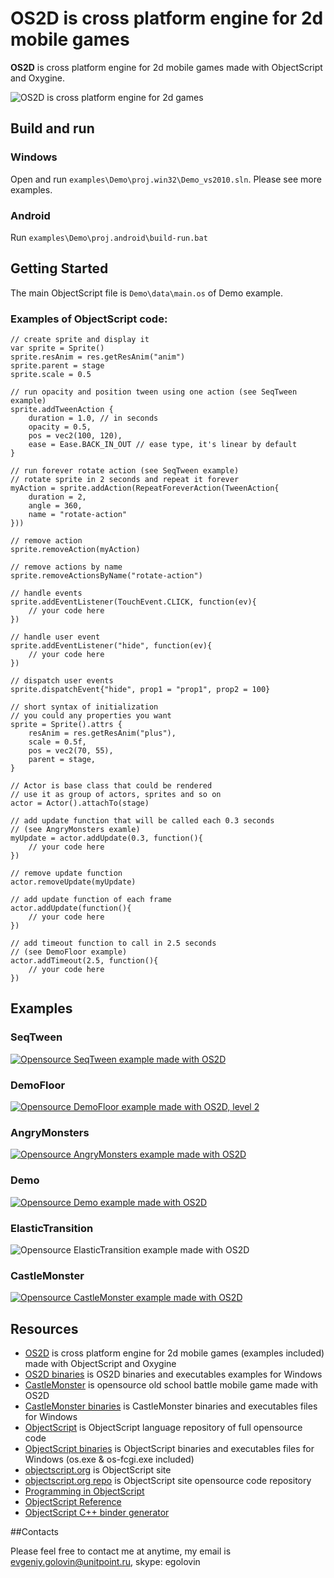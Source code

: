 # OS2D is cross platform engine for 2d mobile games

**OS2D** is cross platform engine for 2d mobile games made with ObjectScript and Oxygine.

![OS2D is cross platform engine for 2d games](https://raw.githubusercontent.com/unitpoint/os2d/master/preview.jpg)

## Build and run

### Windows

Open and run <code>examples\Demo\proj.win32\Demo_vs2010.sln</code>. Please see more examples.

### Android

Run <code>examples\Demo\proj.android\build-run.bat</code>

## Getting Started

The main ObjectScript file is <code>Demo\data\main.os</code> of Demo example. 

### Examples of ObjectScript code:

	// create sprite and display it
	var sprite = Sprite()
	sprite.resAnim = res.getResAnim("anim")
	sprite.parent = stage
	sprite.scale = 0.5
	
	// run opacity and position tween using one action (see SeqTween example)
	sprite.addTweenAction {
		duration = 1.0, // in seconds
		opacity = 0.5,
		pos = vec2(100, 120),
		ease = Ease.BACK_IN_OUT // ease type, it's linear by default
	}
	
	// run forever rotate action (see SeqTween example)
	// rotate sprite in 2 seconds and repeat it forever
	myAction = sprite.addAction(RepeatForeverAction(TweenAction{
		duration = 2, 
		angle = 360,
		name = "rotate-action"
	}))
	
	// remove action
	sprite.removeAction(myAction)
	
	// remove actions by name
	sprite.removeActionsByName("rotate-action")
		
	// handle events
	sprite.addEventListener(TouchEvent.CLICK, function(ev){  
		// your code here
	})

	// handle user event
	sprite.addEventListener("hide", function(ev){  
		// your code here
	})
	
	// dispatch user events
	sprite.dispatchEvent{"hide", prop1 = "prop1", prop2 = 100}
	
	// short syntax of initialization
	// you could any properties you want
	sprite = Sprite().attrs {
		resAnim = res.getResAnim("plus"),
		scale = 0.5f,
		pos = vec2(70, 55),
		parent = stage,
	}
	
	// Actor is base class that could be rendered
	// use it as group of actors, sprites and so on
	actor = Actor().attachTo(stage)
	
	// add update function that will be called each 0.3 seconds
	// (see AngryMonsters examle)
	myUpdate = actor.addUpdate(0.3, function(){
		// your code here
	})

	// remove update function
	actor.removeUpdate(myUpdate)

	// add update function of each frame
	actor.addUpdate(function(){
		// your code here
	})
	
	// add timeout function to call in 2.5 seconds
	// (see DemoFloor example)
	actor.addTimeout(2.5, function(){
		// your code here
	})
	
	
## Examples

### SeqTween

[![Opensource SeqTween example made with OS2D](https://raw.githubusercontent.com/unitpoint/os2d-bin-win/master/SeqTween/SeqTween-youtube.jpg)](http://www.youtube.com/watch?v=p5zzlDh7DuI)

### DemoFloor

[![Opensource DemoFloor example made with OS2D, level 2](https://raw.githubusercontent.com/unitpoint/os2d-bin-win/master/DemoFloor/DemoFloor-youtube.jpg)](http://www.youtube.com/watch?v=rJRRq-x2uBI)

### AngryMonsters

[![Opensource AngryMonsters example made with OS2D](https://raw.githubusercontent.com/unitpoint/os2d-bin-win/master/AngryMonsters/AngryMonsters-youtube.jpg)](http://www.youtube.com/watch?v=vlrua_emfPM)

### Demo

[![Opensource Demo example made with OS2D](https://raw.githubusercontent.com/unitpoint/os2d-bin-win/master/Demo/Demo-youtube.jpg)](http://www.youtube.com/watch?v=w8IdHx2uq0c)

### ElasticTransition

![Opensource ElasticTransition example made with OS2D](https://raw.githubusercontent.com/unitpoint/os2d-bin-win/master/ElasticTransition/ElasticTransition.jpg)

### CastleMonster

[![Opensource CastleMonster example made with OS2D](https://raw.githubusercontent.com/unitpoint/CastleMonster-bin-win/master/CastleMonster-youtube.jpg)](http://www.youtube.com/watch?v=YCaGgk8xEKA)

## Resources

* [OS2D](https://github.com/unitpoint/os2d) is cross platform engine for 2d mobile games (examples included) made with ObjectScript and Oxygine
* [OS2D binaries](https://github.com/unitpoint/os2d-bin-win) is OS2D binaries and executables examples for Windows
* [CastleMonster](https://github.com/unitpoint/CastleMonster) is opensource old school battle mobile game made with OS2D
* [CastleMonster binaries](https://github.com/unitpoint/CastleMonster-bin-win) is CastleMonster binaries and executables files for Windows
* [ObjectScript](https://github.com/unitpoint/objectscript) is ObjectScript language repository of full opensource code
* [ObjectScript binaries](https://github.com/unitpoint/objectscript-bin-win) is ObjectScript binaries and executables files for Windows (os.exe & os-fcgi.exe included)
* [objectscript.org](http://objectscript.org) is ObjectScript site
* [objectscript.org repo](https://github.com/unitpoint/objectscript.org) is ObjectScript site opensource code repository
* [Programming in ObjectScript](https://github.com/unitpoint/objectscript/wiki/Programming-in-ObjectScript)
* [ObjectScript Reference](https://github.com/unitpoint/objectscript/wiki/ObjectScript-Reference)
* [ObjectScript C++ binder generator](https://github.com/unitpoint/objectscript/blob/master/src/os-binder-generator.os)


##Contacts

Please feel free to contact me at anytime, my email is evgeniy.golovin@unitpoint.ru, skype: egolovin